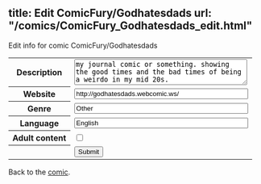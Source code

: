 title: Edit ComicFury/Godhatesdads
url: "/comics/ComicFury_Godhatesdads_edit.html"
---
Edit info for comic ComicFury/Godhatesdads

<form name="comic" action="http://gaepostmail.appspot.com/comic/" method="post">
<table class="comicinfo">
<tr>
<th>Description</th><td><textarea name="description" cols="40" rows="3">my journal comic or something. showing the good times and the bad times of being a weirdo in my mid 20s.</textarea></td>
</tr>
<tr>
<th>Website</th><td><input type="text" name="url" value="http://godhatesdads.webcomic.ws/" size="40"/></td>
</tr>
<tr>
<th>Genre</th><td><input type="text" name="genre" value="Other" size="40"/></td>
</tr>
<tr>
<th>Language</th><td><input type="text" name="language" value="English" size="40"/></td>
</tr>
<tr>
<th>Adult content</th><td><input type="checkbox" name="adult" value="adult" /></td>
</tr>
<tr>
<th></th><td>
<input type="hidden" name="comic" value="ComicFury_Godhatesdads" />
<input type="submit" name="submit" value="Submit" />
</td>
</tr>
</table>
</form>

Back to the [comic](ComicFury_Godhatesdads.html).
